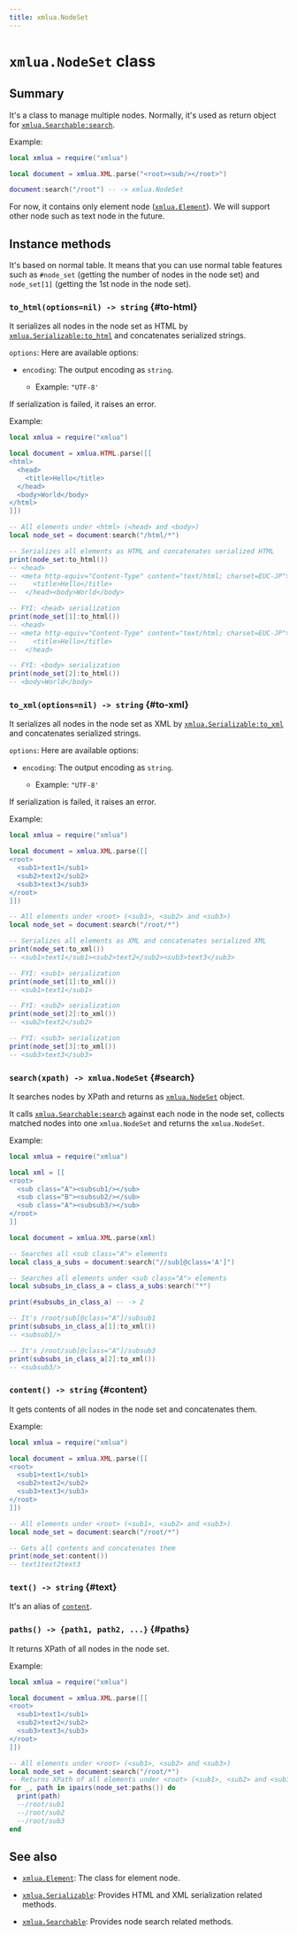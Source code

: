 ```yaml
---
title: xmlua.NodeSet
---
```


# `xmlua.NodeSet` class

## Summary

It's a class to manage multiple nodes. Normally, it's used as return object for [`xmlua.Searchable:search`][searchable-search].

Example:

```lua
local xmlua = require("xmlua")

local document = xmlua.XML.parse("<root><sub/></root>")

document:search("/root") -- -> xmlua.NodeSet
```

For now, it contains only element node ([`xmlua.Element`][element]). We will support other node such as text node in the future.

## Instance methods

It's based on normal table. It means that you can use normal table features such as `#node_set` (getting the number of nodes in the node set) and `node_set[1]` (getting the 1st node in the node set).

### `to_html(options=nil) -> string` {#to-html}

It serializes all nodes in the node set as HTML by [`xmlua.Serializable:to_html`][serializable-to-html] and concatenates serialized strings.

`options`: Here are available options:

  * `encoding`: The output encoding as `string`.

    * Example: `"UTF-8'`

If serialization is failed, it raises an error.

Example:

```lua
local xmlua = require("xmlua")

local document = xmlua.HTML.parse([[
<html>
  <head>
    <title>Hello</title>
  </head>
  <body>World</body>
</html>
]])

-- All elements under <html> (<head> and <body>)
local node_set = document:search("/html/*")

-- Serializes all elements as HTML and concatenates serialized HTML
print(node_set:to_html())
-- <head>
-- <meta http-equiv="Content-Type" content="text/html; charset=EUC-JP">
--    <title>Hello</title>
--  </head><body>World</body>

-- FYI: <head> serialization
print(node_set[1]:to_html())
-- <head>
-- <meta http-equiv="Content-Type" content="text/html; charset=EUC-JP">
--    <title>Hello</title>
--  </head>

-- FYI: <body> serialization
print(node_set[2]:to_html())
-- <body>World</body>
```

### `to_xml(options=nil) -> string` {#to-xml}

It serializes all nodes in the node set as XML by [`xmlua.Serializable:to_xml`][serializable-to-xml] and concatenates serialized strings.

`options`: Here are available options:

  * `encoding`: The output encoding as `string`.

    * Example: `"UTF-8'`

If serialization is failed, it raises an error.

Example:

```lua
local xmlua = require("xmlua")

local document = xmlua.XML.parse([[
<root>
  <sub1>text1</sub1>
  <sub2>text2</sub2>
  <sub3>text3</sub3>
</root>
]])

-- All elements under <root> (<sub1>, <sub2> and <sub3>)
local node_set = document:search("/root/*")

-- Serializes all elements as XML and concatenates serialized XML
print(node_set:to_xml())
-- <sub1>text1</sub1><sub2>text2</sub2><sub3>text3</sub3>

-- FYI: <sub1> serialization
print(node_set[1]:to_xml())
-- <sub1>text1</sub1>

-- FYI: <sub2> serialization
print(node_set[2]:to_xml())
-- <sub2>text2</sub2>

-- FYI: <sub3> serialization
print(node_set[3]:to_xml())
-- <sub3>text3</sub3>
```

### `search(xpath) -> xmlua.NodeSet` {#search}

It searches nodes by XPath and returns as [`xmlua.NodeSet`][node-set] object.

It calls [`xmlua.Searchable:search`][searchable-search] against each node in the node set, collects matched nodes into one `xmlua.NodeSet` and returns the `xmlua.NodeSet`.

Example:

```lua
local xmlua = require("xmlua")

local xml = [[
<root>
  <sub class="A"><subsub1/></sub>
  <sub class="B"><subsub2/></sub>
  <sub class="A"><subsub3/></sub>
</root>
]]

local document = xmlua.XML.parse(xml)

-- Searches all <sub class="A"> elements
local class_a_subs = document:search("//sub[@class='A']")

-- Searches all elements under <sub class="A"> elements
local subsubs_in_class_a = class_a_subs:search("*")

print(#subsubs_in_class_a) -- -> 2

-- It's /root/sub[@class="A"]/subsub1
print(subsubs_in_class_a[1]:to_xml())
-- <subsub1/>

-- It's /root/sub[@class="A"]/subsub3
print(subsubs_in_class_a[2]:to_xml())
-- <subsub3/>
```

### `content() -> string` {#content}

It gets contents of all nodes in the node set and concatenates them.

Example:

```lua
local xmlua = require("xmlua")

local document = xmlua.XML.parse([[
<root>
  <sub1>text1</sub1>
  <sub2>text2</sub2>
  <sub3>text3</sub3>
</root>
]])

-- All elements under <root> (<sub1>, <sub2> and <sub3>)
local node_set = document:search("/root/*")

-- Gets all contents and concatenates them
print(node_set:content())
-- text1text2text3
```

### `text() -> string` {#text}

It's an alias of [`content`](#content).

### `paths() -> {path1, path2, ...}` {#paths}

It returns XPath of all nodes in the node set.

Example:

```lua
local xmlua = require("xmlua")

local document = xmlua.XML.parse([[
<root>
  <sub1>text1</sub1>
  <sub2>text2</sub2>
  <sub3>text3</sub3>
</root>
]])

-- All elements under <root> (<sub1>, <sub2> and <sub3>)
local node_set = document:search("/root/*")
-- Returns XPath of all elements under <root> (<sub1>, <sub2> and <sub3>)
for _, path in ipairs(node_set:paths()) do
  print(path)
  --/root/sub1
  --/root/sub2
  --/root/sub3
end
```

## See also

  * [`xmlua.Element`][element]: The class for element node.

  * [`xmlua.Serializable`][serializable]: Provides HTML and XML serialization related methods.

  * [`xmlua.Searchable`][searchable]: Provides node search related methods.


[searchable-search]:searchable.html#search

[element]:element.html

[serializable-to-html]:serializable.html#to-html

[serializable-to-xml]:serializable.html#to-xml

[node-set]:node-set.html

[serializable]:serializable.html

[searchable]:searchable.html
